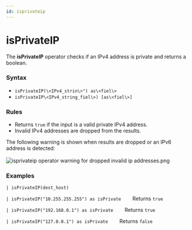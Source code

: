 ```yaml
---
id: isprivateip
---
```


# isPrivateIP

The **isPrivateIP** operator checks if an IPv4 address is private and
returns a boolean.

### Syntax

-   `isPrivateIP(\<IPv4_strin\>") as\<fiel\>`
-   `isPrivateIP\<IPv4_string_fiel\>) [as\<fiel\>]`

### Rules

-   Returns `true` if the input is a valid private IPv4 address.
-   Invalid IPv4 addresses are dropped from the results.

The following warning is shown when results are dropped or an IPv6
address is detected:  
    
![isprivateip operator warning for dropped invalid ip
addresses.png](../../static/img/Search-Query-Language/Search-Operators/isPrivateIP/isprivateip%20dropped%20warning.png)

### Examples

`| isPrivateIP(dest_host)`

`| isPrivateIP("10.255.255.255") as isPrivate`        Returns `true`

`| isPrivateIP("192.168.0.1") as isPrivate`        Returns `true`

`| isPrivateIP("127.0.0.1") as isPrivate`        Returns `false`
